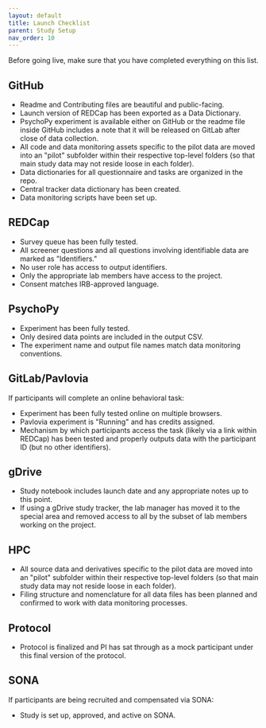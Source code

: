 ```yaml
---
layout: default
title: Launch Checklist
parent: Study Setup
nav_order: 10
---
```


Before going live, make sure that you have completed everything on this list.


## GitHub

* Readme and Contributing files are beautiful and public-facing.
* Launch version of REDCap has been exported as a Data Dictionary.
* PsychoPy experiment is available either on GitHub or the readme file inside GitHub includes a note that it will be released on GitLab after close of data collection.
* All code and data monitoring assets specific to the pilot data are moved into an "pilot" subfolder within their respective top-level folders (so that main study data may not reside loose in each folder).
* Data dictionaries for all questionnaire and tasks are organized in the repo.
* Central tracker data dictionary has been created.
* Data monitoring scripts have been set up.


## REDCap

* Survey queue has been fully tested.
* All screener questions and all questions involving identifiable data are marked as "Identifiers."
* No user role has access to output identifiers.
* Only the appropriate lab members have access to the project.
* Consent matches IRB-approved language.


## PsychoPy

* Experiment has been fully tested.
* Only desired data points are included in the output CSV.
* The experiment name and output file names match data monitoring conventions.


## GitLab/Pavlovia

If participants will complete an online behavioral task:
* Experiment has been fully tested online on multiple browsers.
* Pavlovia experiment is "Running" and has credits assigned.
* Mechanism by which participants access the task (likely via a link within REDCap) has been tested and properly outputs data with the participant ID (but no other identifiers).


## gDrive

* Study notebook includes launch date and any appropriate notes up to this point.
* If using a gDrive study tracker, the lab manager has moved it to the special area and removed access to all by the subset of lab members working on the project.


## HPC

* All source data and derivatives specific to the pilot data are moved into an "pilot" subfolder within their respective top-level folders (so that main study data may not reside loose in each folder).
* Filing structure and nomenclature for all data files has been planned and confirmed to work with data monitoring processes.


## Protocol

* Protocol is finalized and PI has sat through as a mock participant under this final version of the protocol.

## SONA

If participants are being recruited and compensated via SONA:
* Study is set up, approved, and active on SONA.
